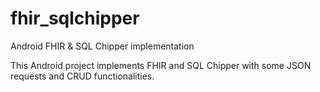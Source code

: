 # fhir_sqlchipper

Android FHIR & SQL Chipper implementation

This Android project implements FHIR and SQL Chipper with some JSON requests and CRUD functionalities.
